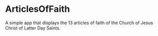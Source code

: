 ArticlesOfFaith
===============

A simple app that displays the 13 articles of faith of the Church of Jesus Christ of Latter Day Saints.
